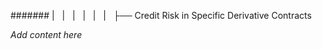 ####### |   |   |   |   |   |   ├── Credit Risk in Specific Derivative Contracts

*Add content here*